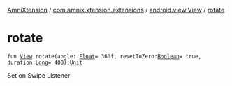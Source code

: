 [AmniXtension](../../index.md) / [com.amnix.xtension.extensions](../index.md) / [android.view.View](index.md) / [rotate](./rotate.md)

# rotate

`fun `[`View`](https://developer.android.com/reference/android/view/View.html)`.rotate(angle: `[`Float`](https://kotlinlang.org/api/latest/jvm/stdlib/kotlin/-float/index.html)` = 360f, resetToZero: `[`Boolean`](https://kotlinlang.org/api/latest/jvm/stdlib/kotlin/-boolean/index.html)` = true, duration: `[`Long`](https://kotlinlang.org/api/latest/jvm/stdlib/kotlin/-long/index.html)` = 400): `[`Unit`](https://kotlinlang.org/api/latest/jvm/stdlib/kotlin/-unit/index.html)

Set on Swipe Listener


